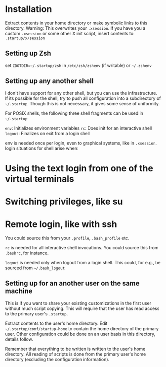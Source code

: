 Installation
============

Extract contents in your home directory or make symbolic links to this
directory.  Warning: This overwrites your `.xsession`. If you have you a custom
`.xsession` or some other X init script, insert contents to `.startup/x/session`

Setting up Zsh
--------------

set `ZDOTDIR=~/.startup/zsh` in `/etc/zsh/zshenv` (if writable) or `~/.zshenv`

Setting up any another shell
----------------------------

I don't have support for any other shell, but you can use the infrastructure. If
its possible for the shell, try to push all configuration into a subdirectory of
`~/.startup`. Though this is not necessary, it gives some sense of uniformity.

For POSIX shells, the following three shell fragments can be used in `~/.startup`:

`env`: Initializes environment variables
`rc`: Does init for an interactive shell
`logout`: Finalizes on exit from a login shell

env is needed once per login, even to graphical systems, like in
`.xsession`. login situations for shell arise when:

# Using the text login from one of the virtual terminals
# Switching privileges, like su
# Remote login, like with ssh

You could source this from your `.profile`, `.bash_profile` etc.

`rc` is needed for all interactive shell invocations. You could source this from
`.bashrc`, for instance.

`logout` is needed only when logout from a login shell. This could, for e.g., be
sourced from `~/.bash_logout`

Setting up for an another user on the same machine
--------------------------------------------------

This is if you want to share your existing customizations in the first user
without much script copying. This will require that the user has read access to
the primary user's `.startup`.

Extract contents to the user's home directory. Edit `~/.startup/conf/startup-home`
to contain the home directory of the primary user.  Other configuration could be
done on an user basis in this directory, details follow.

Remember that everything to be written is written to the user's home
directory. All reading of scripts is done from the primary user's home directory
(excluding the configuration information).


